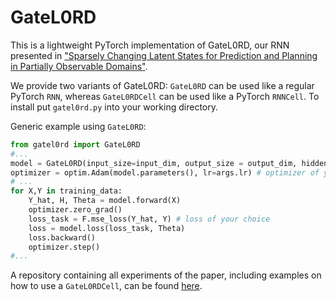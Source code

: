 # GateL0RD
This is a lightweight PyTorch implementation of GateL0RD, our RNN presented in ["Sparsely Changing Latent States for Prediction and Planning in Partially Observable Domains"](https://arxiv.org/abs/2110.15949).


We provide two variants of GateL0RD: `GateL0RD` can be used like a regular PyTorch `RNN`, whereas `GateL0RDCell` can be used like a PyTorch `RNNCell`. To install put ```gatel0rd.py``` into your working directory.

Generic example using `GateL0RD`:
```python
from gatel0rd import GateL0RD
#...
model = GateL0RD(input_size=input_dim, output_size = output_dim, hidden_size=args.latent_dim, reg_lambda=args.reg_lambda)
optimizer = optim.Adam(model.parameters(), lr=args.lr) # optimizer of your choice
# ...
for X,Y in training_data:
    Y_hat, H, Theta = model.forward(X)
    optimizer.zero_grad()
    loss_task = F.mse_loss(Y_hat, Y) # loss of your choice
    loss = model.loss(loss_task, Theta)
    loss.backward()
    optimizer.step()
#...
```
A repository containing all experiments of the paper, including examples on how to use a `GateL0RDCell`, can be found [here](https://github.com/martius-lab/GateL0RD-paper).
